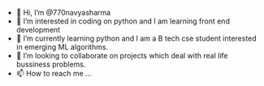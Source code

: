 - 👋 Hi, I’m @770navyasharma
- 👀 I’m interested in coding on python and I am learning front end development
- 🌱 I’m currently learning python and I am a B tech cse student interested in emerging ML algorithms.
- 💞️ I’m looking to collaborate on projects which deal with real life bussiness problems.
- 📫 How to reach me ...

<!---
770navyasharma/770navyasharma is a ✨ special ✨ repository because its `README.md` (this file) appears on your GitHub profile.
You can click the Preview link to take a look at your changes.
--->
